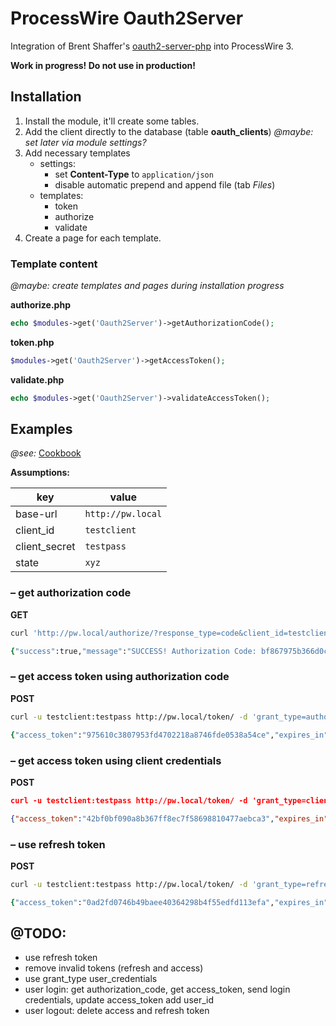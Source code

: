 # ProcessWire Oauth2Server

Integration of Brent Shaffer's [oauth2-server-php](https://github.com/bshaffer/oauth2-server-php) into ProcessWire 3.

**Work in progress! Do not use in production!**

## Installation

1. Install the module, it'll create some tables.
2. Add the client directly to the database (table **oauth_clients**) *@maybe: set later via module settings?* 
3. Add necessary templates
    - settings:
        - set **Content-Type** to `application/json` 
        - disable automatic prepend and append file (tab *Files*)
    - templates:
        - token
        - authorize
        - validate
4. Create a page for each template.

### Template content

*@maybe: create templates and pages during installation progress*

**authorize.php**

```php
echo $modules->get('Oauth2Server')->getAuthorizationCode();
```

**token.php**

```php
$modules->get('Oauth2Server')->getAccessToken();
```

**validate.php**

```php
echo $modules->get('Oauth2Server')->validateAccessToken();
```


## Examples

*@see:* [Cookbook](http://bshaffer.github.io/oauth2-server-php-docs/cookbook/)

**Assumptions:**

| key           | value             |
|---------------|-------------------|
| base-url      | `http://pw.local` |
| client_id     | `testclient`      |
| client_secret | `testpass`        |
| state         | `xyz`             |

### – get authorization code

**GET**

```zsh
curl 'http://pw.local/authorize/?response_type=code&client_id=testclient&state=xyz'

{"success":true,"message":"SUCCESS! Authorization Code: bf867975b366d0ce1ec25287fba70930c00427c1"}
```

### – get access token using authorization code

**POST**

```zsh
curl -u testclient:testpass http://pw.local/token/ -d 'grant_type=authorization_code&code={insert-code}'

{"access_token":"975610c3807953fd4702218a8746fde0538a54ce","expires_in":3600,"token_type":"Bearer","scope":null,"refresh_token":"55b39b07c2f67368293425dd8bacbc4c29e3c5bb"}
```

### – get access token using client credentials

**POST**

```json
curl -u testclient:testpass http://pw.local/token/ -d 'grant_type=client_credentials'

{"access_token":"42bf0bf090a8b367ff8ec7f58698810477aebca3","expires_in":3600,"token_type":"Bearer","scope":null}
```

### – use refresh token

**POST**

```zsh
curl -u testclient:testpass http://pw.local/token/ -d 'grant_type=refresh_token&refresh_token={inser-refresh_token}'

{"access_token":"0ad2fd0746b49baee40364298b4f55edfd113efa","expires_in":3600,"token_type":"Bearer","scope":null,"refresh_token":"0c462a784e9bcce436bace2e706960f8f30e8024"}
```

## @TODO:

- use refresh token
- remove invalid tokens (refresh and access)
- use grant_type user_credentials
- user login: get authorization_code, get access_token, send login credentials, update access_token add user_id
- user logout: delete access and refresh token


